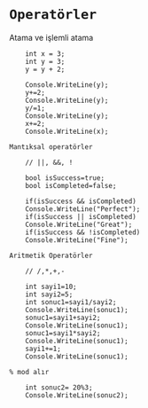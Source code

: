 
#  `Operatörler`

Atama ve işlemli atama

        int x = 3;
        int y = 3;
        y = y + 2;

        Console.WriteLine(y);
        y+=2;
        Console.WriteLine(y);
        y/=1;
        Console.WriteLine(y);
        x+=2;
        Console.WriteLine(x);

`Mantıksal operatörler`

        // ||, &&, !

        bool isSuccess=true;
        bool isCompleted=false;

        if(isSuccess && isCompleted)
        Console.WriteLine("Perfect");
        if(isSuccess || isCompleted)
        Console.WriteLine("Great");
        if(isSuccess && !isCompleted)
        Console.WriteLine("Fine");

`Aritmetik Operatörler`

        // /,*,+,-

        int sayi1=10;
        int sayi2=5;
        int sonuc1=sayi1/sayi2;
        Console.WriteLine(sonuc1);
        sonuc1=sayi1+sayi2;
        Console.WriteLine(sonuc1);
        sonuc1=sayi1*sayi2;
        Console.WriteLine(sonuc1);
        sayi1+=1;
        Console.WriteLine(sonuc1);

    
``% mod alır ``

        int sonuc2= 20%3;
        Console.WriteLine(sonuc2);
